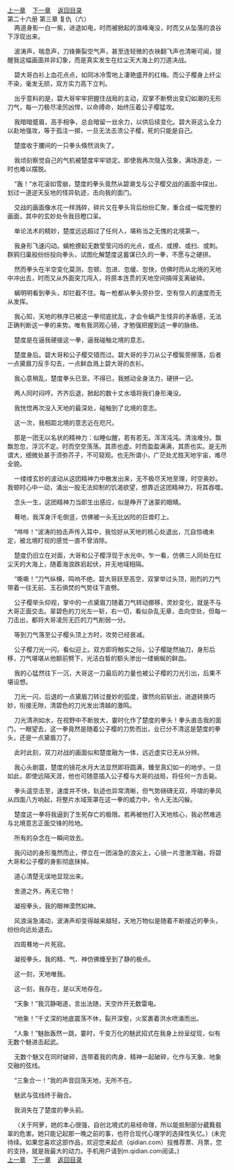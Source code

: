 
[上一章](https://github.com/xiaominghe2014/spider_book/blob/master/book/知北游/第410章.md)&nbsp;&nbsp;&nbsp;&nbsp;[下一章](https://github.com/xiaominghe2014/spider_book/blob/master/book/知北游/第412章.md)&nbsp;&nbsp;&nbsp;&nbsp;[返回目录](https://github.com/xiaominghe2014/spider_book/blob/master/book/知北游/README.md)
<br /> 第二十六册 第三章 复仇（六）<br />
        两道身影一白一紫，进退如电，时而被掀起的浪峰淹没，时而又从坠落的浪谷下浮现出来。

    波涛声，喘息声，刀锋撕裂空气声，甚至连轻微的衣袂翻飞声也清晰可闻，提醒我这幅画面并非幻象，而是真实发生在红尘天大海上的刀道决战。

    碧大哥白衫上血花点点，如同冰冷雪地上凄艳盛开的红梅。而公子樱身上纤尘不染，毫发无损，双方实力高下立判。

    出乎意料的是，碧大哥牢牢把握住战局的主动，双掌不断劈出变幻如潮的无形刀气，每一刀极尽凌厉凶悍，以命搏命，始终压着公子樱猛攻。

    我暗暗蹙眉，高手相争，总会暗留一丝余力，以供后续变化。碧大哥这么全力以赴地强攻，等于孤注一掷，一旦无法击溃公子樱，死的只能是自己。

    楚度收于腰间的一只拳头倏然消失了。

    我顷刻察觉自己的气机被楚度牢牢锁定。即使我再次隐入弦象，满场游走，一时也难以摆脱。

    “轰！”水花滚如雪崩，楚度的拳头竟然从碧潮戈与公子樱交战的画面中探出，划过一道逆天反地的怪异轨迹，击向我的面门。

    交战的画面像水花一样溅碎，碎片又在拳头背后纷纷汇聚，重合成一幅完整的画面，其中的玄妙处令我目瞪口呆。

    单论法术的精妙，楚度远远超过了任何人，堪称当之无愧的北境第一。

    我身形飞速闪动。螭枪撩起无数莹莹闪烁的光点，或点、或撩、或扫、或刺。群鸦归巢般纷纷投向拳头，试图化解楚度这蓄谋已久的一拳，不愿与之硬拼。

    然而拳头在半空变化莫测，忽顿、忽进、忽缓、忽快，仿佛时而从北境的天地中冲出去，时而又从外面突兀闯入，将原本连贯的天地空间搞得支离破碎。

    螭明明看到拳头，却拦截不住。每一枪都从拳头旁扑空，空有惊人的速度而无从发挥。

    我心知，天地的秩序已被这一拳彻底扰乱，才会令螭产生怪异的矛盾感，无法正确判断这一拳的来势。唯有我洞观心镜，才勉强把握到这一拳的脉络。

    楚度是在逼我硬接这一拳，逼我碰触北境的意志。

    楚度身后。碧大哥和公子樱交错而过。碧大哥的手刀从公子樱鬓旁擦落，后者一点黛眉刀反手勾去，一点鲜血溅上碧大哥的衣衫。

    我心意稍乱，楚度拳头已至。不得已，我撼动全身法力，硬拼一记。

    两人同时闷哼。齐齐后退，掀起的数十丈水墙将我们身形淹没。

    我恍惚再次没入天地的最深处，碰触到了北境的意志。

    这一次，我相距北境的意志近在咫尺。

    那是一团无以名状的精神力：似睡似醒，若有若无。浑浑沌沌。清浊难分。飘飘忽忽，浮沉不定。时而空空荡荡。其质也虚。时而盈盈满满，其质也实。是无所谓大，细微处甚于须弥芥子，不可窥观。也无所谓小，广茫处尤胜天地宇宙，难尽全貌。

    一缕缕玄妙的波动从这团精神力中散发出来，无不极尽天地至理，时空奥妙。我顿时心中一动，涌出一股无法抑制的饥渴欲望，想靠近这团精神力，将其吞噬。

    念头一生，这团精神力当即生出感应，似是睁开了迷蒙的眼睛。

    蓦地，我浑身汗毛倒竖，仿佛被一头无比凶险的巨兽盯上。

    “哗哗！”波涛的拍击声传入耳中，我恰好从天地的核心处退出，兀自惊魂未定，被北境盯视的感觉一直不曾消除。

    楚度仍旧立在对面，大哥和公子樱浮现于水光中。乍一看，仿佛三人同处在红尘天的大海上，随着海浪跌宕起伏，并无地域相隔。

    “嘶嘶！”刀气纵横，鸣响不绝。碧大哥跃至高空，双掌举过头顶，刚烈的刀气带着一往无前、玉石俱焚的气势往下直劈。

    公子樱举头仰视，掌中的一点黛眉刀随着刀气转动挪移，灵妙变化，就是不与大哥正面交击。翠碧色的刀光左一斩，右一切，看似杂乱无章，击向空处，但每一刀击出，都将大哥凌厉无匹的刀气削弱一分。

    等到刀气落至公子樱头顶上方时，攻势已经衰减。

    公子樱刀光一闪，看似迎上。双方即将触实之际，公子樱陡然抽刀，身形后移，刀气堪堪从他额前劈下，光洁白皙的额头渗出一缕蜿蜒的鲜血。

    我的心猛然往下一沉，大哥这一刀最后的力量也被公子樱的刀光引出，后果不堪设想。

    刀光一闪，后退的一点黛眉刀转过曼妙的弧度，骤然向前斩出，进退转换巧妙，衔接无隙，清碧色的刀光发出清越的激鸣。

    刀光清冽如水，在视野中不断放大，霎时化作了楚度的拳头！拳头直击我的面门，一眼望去，这一拳竟然是随着公子樱的刀势而出，业已分不清这是楚度的拳头，还是一点黛眉刀了。

    此时此刻，双刀对战的画面似和楚度融为一体，远近虚实已无从分辨。

    我心头剧震，楚度的镜花水月大法显然即将圆满，臻至真幻如一的地步。一旦如此，即使远隔天涯，他也可随意插入公子樱与大哥的战局，将任何一方击毙。

    拳头遥空击至，速度并不快，轨迹也异常清晰，但气势磅礴无双，呼啸的拳风从四面八方响起，将整片水域笼罩在这一拳的威力中，令人无法闪躲。

    楚度这一拳将我逼到了生死存亡的极限。若再被他打入天地核心，我必然难逃与北境意志正面交锋的险地。

    所有的杂念在一瞬间敛去。

    我闪动的身形戛然而止，停立在一团湍急的浪尖上，心镜一片澄澈浑融，将碧大哥和公子樱的身影彻底抹掉。

    道心清楚无误地显现出来。

    舍道之外，再无它物！

    凝视拳头，我的眼神漠然如神。

    风浪湍急涌动，波涛声却变得越来越轻，天地万物似是随着不断接近的拳头，纷纷向远处退去。

    四周蓦地一片死寂。

    凝视拳头，我的精、气、神仿佛臻至到了静的极点。

    这一刻，天地唯我。

    这一刻，我存在，是以天地存在。

    “天象！”我沉静喝道，言出法随，天空炸开无数雷电。

    “地象！”千丈深的地底震荡不休，裂开深壑，火浆裹着洪水喷涌而出。

    “人象！”魅胎轰然一跳，霎时，千变万化的魅武招式在我身上纷呈绽现，似有无数个魅进击起武。

    无数个魅又在同时破碎，连带着我的肉身、精神一起破碎，化作与天象、地象交融的弦线。

    “三象合一！”我的声音回荡天地，无所不在。

    魅武与弦线终于融合。

    我消失在了楚度的拳头前。

    （关于阿萝，她的本心很强，自创北境式的易经命理，所以能抵制部分葳蕤翡翠的危害。她只能记起那一晚之前的事，也符合现代心理学的选择性失忆。）(未完待续。如果您喜欢这部作品，欢迎您来起点（qidian.com）投推荐票、月票，您的支持，就是我最大的动力。手机用户请到m.qidian.com阅读。)
  <br />
[上一章](https://github.com/xiaominghe2014/spider_book/blob/master/book/知北游/第410章.md)&nbsp;&nbsp;&nbsp;&nbsp;[下一章](https://github.com/xiaominghe2014/spider_book/blob/master/book/知北游/第412章.md)&nbsp;&nbsp;&nbsp;&nbsp;[返回目录](https://github.com/xiaominghe2014/spider_book/blob/master/book/知北游/README.md)

